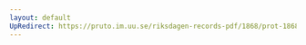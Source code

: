 ```yaml
---
layout: default
UpRedirect: https://pruto.im.uu.se/riksdagen-records-pdf/1868/prot-1868--ak--430/prot-1868--ak--430_009.pdf
---
```

